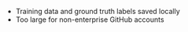 - Training data and ground truth labels saved locally
- Too large for non-enterprise GitHub accounts